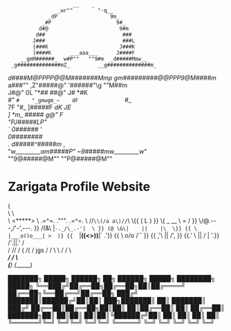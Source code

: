                          __    _                                   
                    _wr""        "-q__                             
                 _dP                 9m_     
               _#P                     9#_                         
              d#@                       9#m                        
             d##                         ###                       
            J###                         ###L                      
            {###K                       J###K                      
            ]####K      ___aaa___      J####F                      
        __gmM######_  w#P""   ""9#m  _d#####Mmw__                  
     _g##############mZ_         __g##############m_               
   _d####M@PPPP@@M#######Mmp gm#########@@PPP9@M####m_             
  a###""          ,Z"#####@" '######"\g          ""M##m            
 J#@"             0L  "*##     ##@"  J#              *#K           
 #"               `#    "_gmwgm_~    dF               `#_          
7F                 "#_   ]#####F   _dK                 JE          
]                    *m__ ##### __g@"                   F          
                       "PJ#####LP"                                 
 `                       0######_                      '           
                       _0########_                                   
     .               _d#####^#####m__              ,              
      "*w_________am#####P"   ~9#####mw_________w*"                  
          ""9@#####@M""           ""P@#####@M""      
# Zarigata Profile Website



(\
 \\
  \\            
   \\           <*****> 
    \\    .=^=.  .""".  .=^=.
     \\  //```\\(/a a\)//```\\
      \\{{      (  L  )      }}
       \\{ _  __ \ = /       }}
        \\/@.---,/'-'\,---.  }}
        /(&\ |`-._/\_.-'|  \ }}
       (@ \&\|    ||    |\  \}}
        {{ \ |___o()o___| >  )}
        {{  `|__((<>))__|` .'}}
        {{   \   o\/o   /``  }}
        {{  ,'\   ||   /\',  }}
        {{.'   \  ||  / |  '.}}
               /'.||.'  /   
              /   //   / 
             (   /(   /
     jgs     /  /  \  \ 
            /  /    \  \
        ___/ _/    __\ _\
       (______)   (______)






       
███████╗ █████╗ ██████╗ ██╗ ██████╗  █████╗ ████████╗ █████╗ 
╚══███╔╝██╔══██╗██╔══██╗██║██╔════╝ ██╔══██╗╚══██╔══╝██╔══██╗
  ███╔╝ ███████║██████╔╝██║██║  ███╗███████║   ██║   ███████║
 ███╔╝  ██╔══██║██╔══██╗██║██║   ██║██╔══██║   ██║   ██╔══██║
███████╗██║  ██║██║  ██║██║╚██████╔╝██║  ██║   ██║   ██║  ██║
╚══════╝╚═╝  ╚═╝╚═╝  ╚═╝╚═╝ ╚═════╝ ╚═╝  ╚═╝   ╚═╝   ╚═╝  ╚═╝

